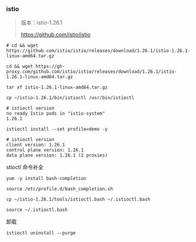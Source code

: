 ### istio

> 版本：istio-1.26.1
>
> https://github.com/istio/istio

```shell
# cd && wget https://github.com/istio/istio/releases/download/1.26.1/istio-1.26.1-linux-amd64.tar.gz
```

```shell
cd && wget https://gh-proxy.com/github.com/istio/istio/releases/download/1.26.1/istio-1.26.1-linux-amd64.tar.gz
```

```shell
tar xf istio-1.26.1-linux-amd64.tar.gz

cp ~/istio-1.26.1/bin/istioctl /usr/bin/istioctl
```

```shell
# istioctl version
no ready Istio pods in "istio-system"
1.26.1
```

```shell
istioctl install --set profile=demo -y
```

```shell
# istioctl version
client version: 1.26.1
control plane version: 1.26.1
data plane version: 1.26.1 (2 proxies)
```

stioctl 命令补全

```
yum -y install bash-completion

source /etc/profile.d/bash_completion.sh

cp ~/istio-1.26.1/tools/istioctl.bash ~/.istioctl.bash

source ~/.istioctl.bash
```

卸载

```
istioctl uninstall --purge
```


